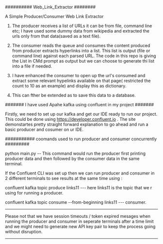 ########## Web_Link_Extractor  ########

A Simple Producer/Consumer Web Link Extractor
1. The producer receives a list of URLs it can be from file, command line etc; I have used some dummy data from wikipedia and extracted the urls only from that data(saved as a text file).

2. The consumer reads the queue and consumes the content produced from producer extracts hyperlinks into a list. This list is output (file or command
line) against each parsed URL. The code in this repo is giving the List in CMd prompt as output but we can choose to generate thi list into a file if needed.

3. I have enhanced the consumer to open up the url's consumed and extract some relevant hypelinks available on that page( restricted the count to 10 as an example) and display this as dictionary.
4. This can fther be extended as to save this data to a database.

####### I have used Apahe kafka using confluent in my project #######

Firstly, we need to set up our kafka and get our IDE ready to run our project. This could be done using https://developer.confluent.io . 
The site demonstartes pretty straight forward explanation to go ahead and run a basic producer and cosumer on ur IDE.

########### coomands used to run producer and consumer concurrently #########

python main.py -- This command would run the producer first printing producer data and then followed by the consumer data in the same terminal. 

If the Confluent CLI was set up then we can run producer and consumer in 2 different terminals to see results at the same time using :


confluent kafka topic produce links11 --- here links11 is the topic that we r using for running a producer.

confluent kafka topic consume --from-beginning links11 --- consumer.

****************
Please not that we have session timeouts / token expired mesages when running the producer and consumer in seperate terminals after a time limit and we might need to generate new API key pair to keep the process going without disruption.
****************


